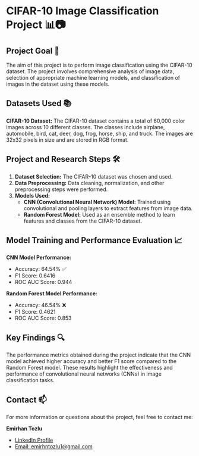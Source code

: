 # CIFAR-10 Image Classification Project 📊📷

## Project Goal 🎯

The aim of this project is to perform image classification using the CIFAR-10 dataset. The project involves comprehensive analysis of image data, selection of appropriate machine learning models, and classification of images in the dataset using these models.

## Datasets Used 📚

**CIFAR-10 Dataset:** The CIFAR-10 dataset contains a total of 60,000 color images across 10 different classes. The classes include airplane, automobile, bird, cat, deer, dog, frog, horse, ship, and truck. The images are 32x32 pixels in size and are stored in RGB format.

## Project and Research Steps 🛠️

1. **Dataset Selection:** The CIFAR-10 dataset was chosen and used.
2. **Data Preprocessing:** Data cleaning, normalization, and other preprocessing steps were performed.
3. **Models Used:**
   - **CNN (Convolutional Neural Network) Model:** Trained using convolutional and pooling layers to extract features from image data.
   - **Random Forest Model:** Used as an ensemble method to learn features and classes from the CIFAR-10 dataset.

## Model Training and Performance Evaluation 📈

**CNN Model Performance:**
- Accuracy: 64.54% ✅
- F1 Score: 0.6416
- ROC AUC Score: 0.944

**Random Forest Model Performance:**
- Accuracy: 46.54% ❌
- F1 Score: 0.4621
- ROC AUC Score: 0.853

## Key Findings 🔍

The performance metrics obtained during the project indicate that the CNN model achieved higher accuracy and better F1 score compared to the Random Forest model. These results highlight the effectiveness and performance of convolutional neural networks (CNNs) in image classification tasks.

## Contact 📫

For more information or questions about the project, feel free to contact me:

**Emirhan Tozlu**
- [LinkedIn Profile](https://www.linkedin.com/in/emirhntozlu/)
- [Email: emirhntozlu1@gmail.com](mailto:emirhntozlu1@gmail.com)
